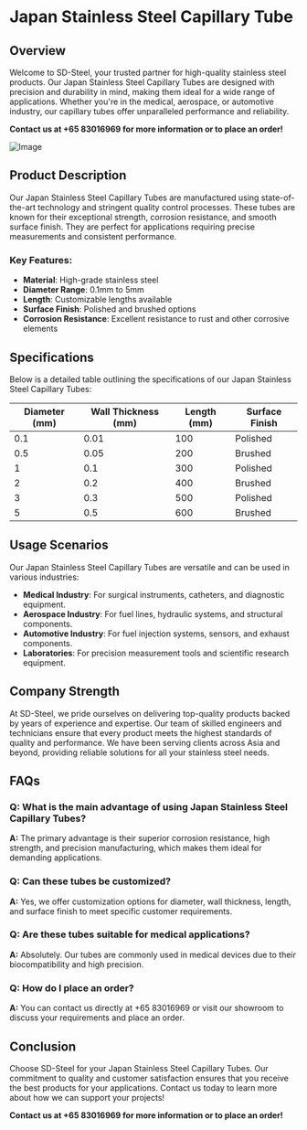 # Japan Stainless Steel Capillary Tube

## Overview

Welcome to SD-Steel, your trusted partner for high-quality stainless steel products. Our Japan Stainless Steel Capillary Tubes are designed with precision and durability in mind, making them ideal for a wide range of applications. Whether you're in the medical, aerospace, or automotive industry, our capillary tubes offer unparalleled performance and reliability.

**Contact us at +65 83016969 for more information or to place an order!**

![Image](https://github.com/user-attachments/assets/2567258e-e124-4816-932d-1809bd27ef0b)

## Product Description

Our Japan Stainless Steel Capillary Tubes are manufactured using state-of-the-art technology and stringent quality control processes. These tubes are known for their exceptional strength, corrosion resistance, and smooth surface finish. They are perfect for applications requiring precise measurements and consistent performance.

### Key Features:
- **Material**: High-grade stainless steel
- **Diameter Range**: 0.1mm to 5mm
- **Length**: Customizable lengths available
- **Surface Finish**: Polished and brushed options
- **Corrosion Resistance**: Excellent resistance to rust and other corrosive elements

## Specifications

Below is a detailed table outlining the specifications of our Japan Stainless Steel Capillary Tubes:

| Diameter (mm) | Wall Thickness (mm) | Length (mm) | Surface Finish |
|---------------|---------------------|-------------|----------------|
| 0.1           | 0.01                | 100         | Polished       |
| 0.5           | 0.05                | 200         | Brushed        |
| 1             | 0.1                 | 300         | Polished       |
| 2             | 0.2                 | 400         | Brushed        |
| 3             | 0.3                 | 500         | Polished       |
| 5             | 0.5                 | 600         | Brushed        |

## Usage Scenarios

Our Japan Stainless Steel Capillary Tubes are versatile and can be used in various industries:

- **Medical Industry**: For surgical instruments, catheters, and diagnostic equipment.
- **Aerospace Industry**: For fuel lines, hydraulic systems, and structural components.
- **Automotive Industry**: For fuel injection systems, sensors, and exhaust components.
- **Laboratories**: For precision measurement tools and scientific research equipment.

## Company Strength

At SD-Steel, we pride ourselves on delivering top-quality products backed by years of experience and expertise. Our team of skilled engineers and technicians ensure that every product meets the highest standards of quality and performance. We have been serving clients across Asia and beyond, providing reliable solutions for all your stainless steel needs.

## FAQs

### Q: What is the main advantage of using Japan Stainless Steel Capillary Tubes?
**A:** The primary advantage is their superior corrosion resistance, high strength, and precision manufacturing, which makes them ideal for demanding applications.

### Q: Can these tubes be customized?
**A:** Yes, we offer customization options for diameter, wall thickness, length, and surface finish to meet specific customer requirements.

### Q: Are these tubes suitable for medical applications?
**A:** Absolutely. Our tubes are commonly used in medical devices due to their biocompatibility and high precision.

### Q: How do I place an order?
**A:** You can contact us directly at +65 83016969 or visit our showroom to discuss your requirements and place an order.

## Conclusion

Choose SD-Steel for your Japan Stainless Steel Capillary Tubes. Our commitment to quality and customer satisfaction ensures that you receive the best products for your applications. Contact us today to learn more about how we can support your projects!

**Contact us at +65 83016969 for more information or to place an order!**